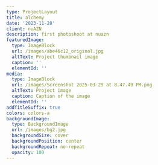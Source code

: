 ```yaml
---
type: ProjectLayout
title: alchemy
date: '2023-11-28'
client: nuAZN
description: first photoshoot at nuazn
featuredImage:
  type: ImageBlock
  url: /images/abe46c12_original.jpg
  altText: Project thumbnail image
  caption: ''
  elementId: ''
media:
  type: ImageBlock
  url: /images/Screenshot 2025-03-29 at 8.47.49 PM.png
  altText: Project image
  caption: Caption of the image
  elementId: ''
addTitleSuffix: true
colors: colors-a
backgroundImage:
  type: BackgroundImage
  url: /images/bg2.jpg
  backgroundSize: cover
  backgroundPosition: center
  backgroundRepeat: no-repeat
  opacity: 100
---
```

